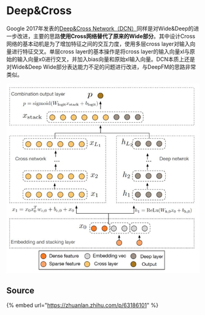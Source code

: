 # Deep&Cross

Google 2017年发表的[Deep&Cross Network（DCN）](https://github.com/wzhe06/Reco-papers/blob/master/Deep%20Learning%20Recommender%20System/%5BDCN%5D%20Deep%20%26%20Cross%20Network%20for%20Ad%20Click%20Predictions%20%28Stanford%202017%29.pdf)同样是对Wide&Deep的进一步改进，主要的思路**使用Cross网络替代了原来的Wide部分**。其中设计Cross网络的基本动机是为了增加特征之间的交互力度，使用多层cross layer对输入向量进行特征交叉。单层cross layer的基本操作是将cross layer的输入向量xl与原始的输入向量x0进行交叉，并加入bias向量和原始xl输入向量。DCN本质上还是对Wide&Deep Wide部分表达能力不足的问题进行改进，与DeepFM的思路非常类似。

![](../../../../../.gitbook/assets/v2-ddbe542944bc8bff8720c702537e6bbb_hd.jpg)

## Source

{% embed url="https://zhuanlan.zhihu.com/p/63186101" %}



